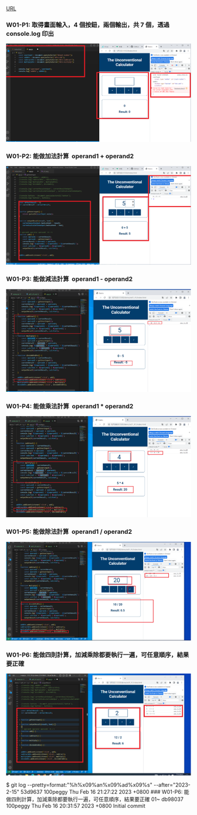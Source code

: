 [URL](https://github.com/100peggy/1112-1N-js-demo-211410641/blob/main/demo/md/w01_41/w01_41.md )
  
###    W01-P1: 取得畫面輸入，4 個按鈕，兩個輸出，共 7 個，透過 console.log 印出  
  
  
  
  
![](w01-p1.png )
  
###    W01-P2: 能做加法計算  operand1 + operand2 
  
  
  
  
![](w01-p2.png )
  
###    W01-P3: 能做減法計算  operand1 - operand2 
  
  
  
  
![](w01-p3.png )
  
###    W01-P4: 能做乘法計算  operand1 \* operand2 
  
  
  
  
![](w01-p4.png )
  
###    W01-P5: 能做除法計算  operand1 / operand2
  
  
  
  
![](w01-p5.png )
  
###    W01-P6: 能做四則計算，加減乘除都要執行一遍，可任意順序，結果要正確
  
  
  
  
![](w01-p6.png )
  
$ git log --pretty=format:"%h%x09%an%x09%ad%x09%s" --after="2023-2-15"
53d9637 100peggy Thu Feb 16 21:27:22 2023 +0800 ### W01-P6: 能做四則計算，加減乘除都要執行一遍，可任意順序，結果要正確 01~
db98037 100peggy Thu Feb 16 20:31:57 2023 +0800 Initial commit
  
  
  